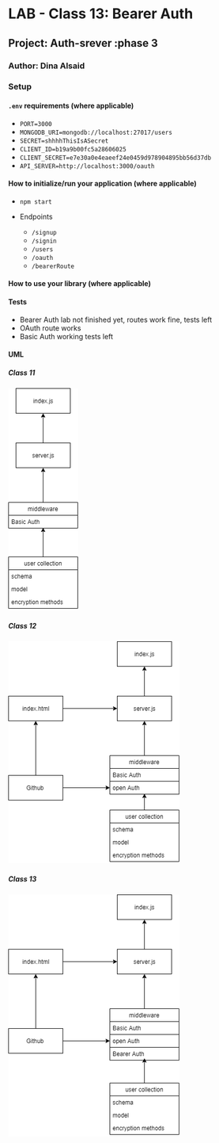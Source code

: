 # LAB - Class 13: Bearer Auth

## Project: Auth-srever :phase 3

### Author: Dina Alsaid

### Setup

#### `.env` requirements (where applicable)

- `PORT=3000`
- `MONGODB_URI=mongodb://localhost:27017/users`
- `SECRET=shhhhThisIsASecret`
- `CLIENT_ID=b19a9b00fc5a28606025`
- `CLIENT_SECRET=e7e30a0e4eaeef24e0459d978904895bb56d37db`
- `API_SERVER=http://localhost:3000/oauth`

#### How to initialize/run your application (where applicable)

- `npm start`

- Endpoints
  - `/signup`
  - `/signin`
  - `/users`
  - `/oauth`
  - `/bearerRoute`

#### How to use your library (where applicable)

#### Tests

- Bearer Auth lab not finished yet, routes work fine, tests left
- OAuth route works
- Basic Auth working tests left

#### UML

##### Class 11

![class 11 UML](./class11.png)  

##### Class 12

![class 12 UML](./class12.png)  

##### Class 13

![class 13 UML](./class13.png)  
